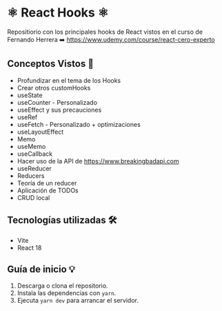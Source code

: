 # ⚛️ React Hooks ⚛️
 
Repositiorio con los principales hooks de React vistos en el curso de Fernando Herrera ➡️ https://www.udemy.com/course/react-cero-experto

## Conceptos Vistos ​📖​
* Profundizar en el tema de los Hooks
* Crear otros customHooks
* useState
* useCounter - Personalizado
* useEffect y sus precauciones
* useRef
* useFetch - Personalizado + optimizaciones
* useLayoutEffect
* Memo
* useMemo
* useCallback
* Hacer uso de la API de https://www.breakingbadapi.com
* useReducer
* Reducers
* Teoría de un reducer
* Aplicación de TODOs
* CRUD local

## Tecnologías utilizadas 🛠️
* Vite
* React 18

## Guía de inicio 💡
1. Descarga o clona el repositorio.
2. Instala las dependencias con `yarn`.
3. Ejecuta `yarn dev` para arrancar el servidor.